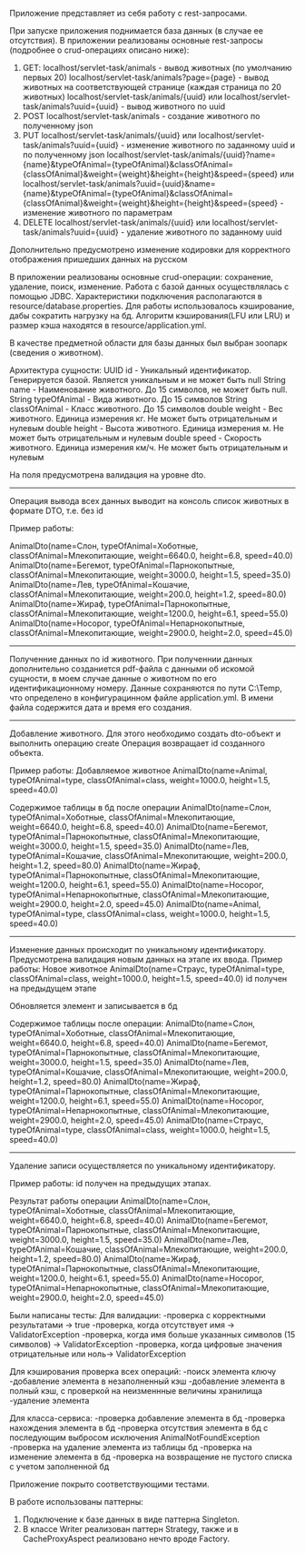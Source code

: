Приложение представляет из себя работу с rest-запросами. 

При запуске приложения поднимается база данных (в случае ее отсутствия).
В приложении реализованы основные rest-запросы (подробнее о crud-операциях описано ниже):
1. GET:  localhost/servlet-task/animals - вывод животных (по умолчанию первых 20) 
         localhost/servlet-task/animals?page={page} - вывод животных на соответствующей странице (каждая страница по 20 животных)
         localhost/servlet-task/animals/{uuid} или localhost/servlet-task/animals?uuid={uuid} - вывод животного по uuid
2. POST localhost/servlet-task/animals - создание животного по полученному json
3. PUT localhost/servlet-task/animals/{uuid} или localhost/servlet-task/animals?uuid={uuid} - изменение животного по заданному uuid и по полученному json
       localhost/servlet-task/animals/{uuid}?name={name}&typeOfAnimal={typeOfAnimal}&classOfAnimal={classOfAnimal}&weight={weight}&height={height}&speed={speed} или
       localhost/servlet-task/animals?uuid={uuid}&name={name}&typeOfAnimal={typeOfAnimal}&classOfAnimal={classOfAnimal}&weight={weight}&height={height}&speed={speed} -
        изменение животного по параметрам
4. DELETE localhost/servlet-task/animals/{uuid} или localhost/servlet-task/animals?uuid={uuid} - удаление животного по заданному uuid

Дополнительно предусмотрено изменение кодировки для корректного отображения пришедших данных на русском

В приложении реализованы основные crud-операции: сохранение, удаление, поиск, изменение.
Работа с базой данных осуществлялась с помощью JDBC. 
Характеристики подключения располагаются в resource/database.properties.
Для работы использовалось кэширование, дабы сократить нагрузку на бд.
Алгоритм кэширования(LFU или LRU) и размер кэша находятся в resource/application.yml.  

В качестве предметной области для базы данных был выбран зоопарк (сведения о животном).

Архитектура сущности:
UUID id - Уникальный идентификатор. Генерируется базой. Является уникальным и не может быть null
String name - Наименование животного. До 15 символов, не может быть null.
String typeOfAnimal - Вида животного. До 15 символов
String classOfAnimal - Класс животного. До 15 символов
double weight - Вес животного. Единица измерения кг. Не может быть отрицательным и нулевым
double height - Высота животного. Единица измерения м. Не может быть отрицательным и нулевым
double speed - Скорость животного. Единица измерения км/ч. Не может быть отрицательным и нулевым

На поля предусмотрена валидация на уровне dto.

---------------------------------

Операция вывода всех данных выводит на консоль список животных в формате DTO, т.е. без id

Пример работы:

AnimalDto(name=Слон, typeOfAnimal=Хоботные, classOfAnimal=Млекопитающие, weight=6640.0, height=6.8, speed=40.0)
AnimalDto(name=Бегемот, typeOfAnimal=Парнокопытные, classOfAnimal=Млекопитающие, weight=3000.0, height=1.5, speed=35.0)
AnimalDto(name=Лев, typeOfAnimal=Кошачие, classOfAnimal=Млекопитающие, weight=200.0, height=1.2, speed=80.0)
AnimalDto(name=Жираф, typeOfAnimal=Парнокопытные, classOfAnimal=Млекопитающие, weight=1200.0, height=6.1, speed=55.0)
AnimalDto(name=Носорог, typeOfAnimal=Непарнокопытные, classOfAnimal=Млекопитающие, weight=2900.0, height=2.0, speed=45.0)

---------------------------------

Полученние данных по id животного. При полученнии данных дополнительно созданиется pdf-файла с данными об искомой сущности, 
в моем случае данные о животном по его идентификационному номеру.
Данные сохраняются по пути C:\Temp, что определено в конфигурацинном файле application.yml.
В имени файла содержится дата и время его создания.

---------------------------------

Добавление животного. Для этого необходимо создать dto-объект и выполнить операцию create
Операция возвращает id созданного объекта.

Пример работы:
Добавляемое животное
AnimalDto(name=Animal, typeOfAnimal=type, classOfAnimal=class, weight=1000.0, height=1.5, speed=40.0)

Содержимое таблицы в бд после операции
AnimalDto(name=Слон, typeOfAnimal=Хоботные, classOfAnimal=Млекопитающие, weight=6640.0, height=6.8, speed=40.0)
AnimalDto(name=Бегемот, typeOfAnimal=Парнокопытные, classOfAnimal=Млекопитающие, weight=3000.0, height=1.5, speed=35.0)
AnimalDto(name=Лев, typeOfAnimal=Кошачие, classOfAnimal=Млекопитающие, weight=200.0, height=1.2, speed=80.0)
AnimalDto(name=Жираф, typeOfAnimal=Парнокопытные, classOfAnimal=Млекопитающие, weight=1200.0, height=6.1, speed=55.0)
AnimalDto(name=Носорог, typeOfAnimal=Непарнокопытные, classOfAnimal=Млекопитающие, weight=2900.0, height=2.0, speed=45.0)
AnimalDto(name=Animal, typeOfAnimal=type, classOfAnimal=class, weight=1000.0, height=1.5, speed=40.0)

---------------------------------

Изменение данных происходит по уникальному идентификатору. Предусмотрена валидация новым данных 
на этапе их ввода.
Пример работы:
Новое животное AnimalDto(name=Страус, typeOfAnimal=type, classOfAnimal=class, weight=1000.0, height=1.5, speed=40.0)
id получен на предыдущем этапе

Обновляется элемент и записывается в бд

Содержимое таблицы после операции:
AnimalDto(name=Слон, typeOfAnimal=Хоботные, classOfAnimal=Млекопитающие, weight=6640.0, height=6.8, speed=40.0)
AnimalDto(name=Бегемот, typeOfAnimal=Парнокопытные, classOfAnimal=Млекопитающие, weight=3000.0, height=1.5, speed=35.0)
AnimalDto(name=Лев, typeOfAnimal=Кошачие, classOfAnimal=Млекопитающие, weight=200.0, height=1.2, speed=80.0)
AnimalDto(name=Жираф, typeOfAnimal=Парнокопытные, classOfAnimal=Млекопитающие, weight=1200.0, height=6.1, speed=55.0)
AnimalDto(name=Носорог, typeOfAnimal=Непарнокопытные, classOfAnimal=Млекопитающие, weight=2900.0, height=2.0, speed=45.0)
AnimalDto(name=Страус, typeOfAnimal=type, classOfAnimal=class, weight=1000.0, height=1.5, speed=40.0)


---------------------------------

Удаление записи осуществляется по уникальному идентификатору.

Пример работы:
id получен на предыдущих этапах.

Результат работы операции
AnimalDto(name=Слон, typeOfAnimal=Хоботные, classOfAnimal=Млекопитающие, weight=6640.0, height=6.8, speed=40.0)
AnimalDto(name=Бегемот, typeOfAnimal=Парнокопытные, classOfAnimal=Млекопитающие, weight=3000.0, height=1.5, speed=35.0)
AnimalDto(name=Лев, typeOfAnimal=Кошачие, classOfAnimal=Млекопитающие, weight=200.0, height=1.2, speed=80.0)
AnimalDto(name=Жираф, typeOfAnimal=Парнокопытные, classOfAnimal=Млекопитающие, weight=1200.0, height=6.1, speed=55.0)
AnimalDto(name=Носорог, typeOfAnimal=Непарнокопытные, classOfAnimal=Млекопитающие, weight=2900.0, height=2.0, speed=45.0)

Были написаны тесты:
Для валидации:
-проверка с корректными результатами -> true
-проверка, когда отсутствует имя -> ValidatorException
-проверка, когда имя больше указанных символов (15 символов) -> ValidatorException
-проверка, когда цифровые значения отрицательные или ноль-> ValidatorException

Для кэширования проверка всех операций:
-поиск элемента ключу
-добавление элемента в незаполненный кэш
-добавление элемента в полный кэш, с проверкой на неизменнные величины хранилища
-удаление элемента

Для класса-сервиса:
-проверка добавление элемента в бд
-проверка нахождения элемента в бд
-проверка отсутствия элемента в бд с последующим выбросом исключения AnimalNotFoundException
-проверка на удаление элемента из таблицы бд
-проверка на изменение элемента в бд
-проверка на возвращение не пустого списка с учетом заполненной бд

Приложение покрыто соответствующими тестами.

В работе использованы паттерны:
1. Подключение к базе данных в виде паттерна Singleton.
2. В классе Writer реализован паттерн Strategy, также и в CacheProxyAspect реализовано нечто вроде Factory.